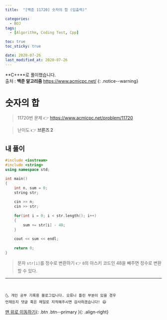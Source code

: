 ```yaml
---
title:  "[백준 11720] 숫자의 합 (입출력)" 

categories:
  - BOJ
tags:
  - [Algorithm, Coding Test, Cpp]

toc: true
toc_sticky: true

date: 2020-07-26
last_modified_at: 2020-07-26
---
```


**C++**로 풀이했습니다.  
출처 : **백준 알고리즘** <https://www.acmicpc.net/>
{: .notice--warning}




# 숫자의 합

> 11720번 문제 👉 <https://www.acmicpc.net/problem/11720>

> 난이도 👉 **브론즈 2**

## 내 풀이

```cpp
#include <iostream>
#include <string>
using namespace std;

int main()
{
    int n, sum = 0;
    string str;
    
    cin >> n;
    cin >> str;
    
    for(int i = 0; i < str.length(); i++)
    {
        sum += str[i] - 48;
    }
    
    cout << sum << endl;
    
    return 0;
}
```

> 문자 `str[i]`를 정수로 변환하기 👉 `0`의 아스키 코드인 48을 빼주면 정수로 변환할 수 있다.

***
<br>

    🌜 개인 공부 기록용 블로그입니다. 오류나 틀린 부분이 있을 경우 
    언제든지 댓글 혹은 메일로 지적해주시면 감사하겠습니다! 😄

[맨 위로 이동하기](#){: .btn .btn--primary }{: .align-right}
